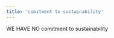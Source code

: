 ```yaml
---
title: 'comitment to sustainability'
---
```

WE HAVE NO comitment to sustainability
<centre>
<div id="wcb_p"></div>
</centre>
